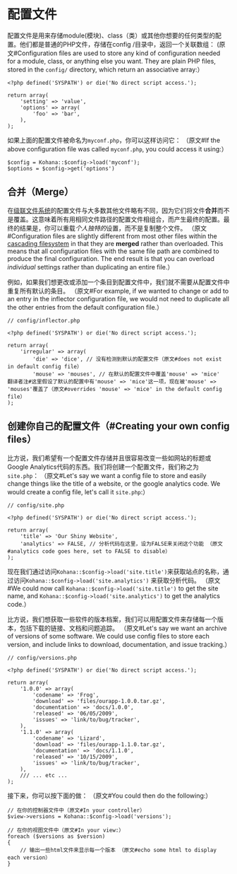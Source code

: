 # 配置文件
配置文件是用来存储module(模块)、class（类）或其他你想要的​​任何类型的配置。他们都是普通的PHP文件，存储在config /目录中，返回一个关联数组：
(原文#Configuration files are used to store any kind of configuration needed for a module, class, or anything else you want.  They are plain PHP files, stored in the `config/` directory, which return an associative array:）

    <?php defined('SYSPATH') or die('No direct script access.');

    return array(
        'setting' => 'value',
        'options' => array(
            'foo' => 'bar',
        ),
    );

如果上面的配置文件被命名为`myconf.php`，你可以这样访问它：
（原文#If the above configuration file was called `myconf.php`, you could access it using:）

    $config = Kohana::$config->load('myconf');
    $options = $config->get('options')

## 合并（Merge）

在[级联文件系统](files)的配置文件与大多数其他文件略有不同，因为它们将文件**合并**而不是覆盖。这意味着所有用相同文件路径的配置文件相组合，而产生最终的配置。最终的结果是，你可以重载*个人独特的*设置，而不是复制整个文件。
（原文#Configuration files are slightly different from most other files within the [cascading filesystem](files) in that they are **merged** rather than overloaded. This means that all configuration files with the same file path are combined to produce the final configuration. The end result is that you can overload *individual* settings rather than duplicating an entire file.）

例如，如果我们想更改或添加一个条目到配置文件中，我们就不需要从配置文件中重复所有默认的条目。
（原文#For example, if we wanted to change or add to an entry in the inflector configuration file, we would not need to duplicate all the other entries from the default configuration file.）

    // config/inflector.php

    <?php defined('SYSPATH') or die('No direct script access.');

    return array(
        'irregular' => array(
            'die' => 'dice', // 没有检测到默认的配置文件（原文#does not exist in default config file）
            'mouse' => 'mouses', // 在默认的配置文件中覆盖'mouse' => 'mice'  翻译者注#这里假设了默认的配置中有'mouse' => 'mice'这一项，现在被'mouse' => 'mouses'覆盖了（原文#overrides 'mouse' => 'mice' in the default config file）
    );


## 创建你自己的配置文件（#Creating your own config files）

比方说，我们希望有一个配置文件存储并且很容易改变一些如网站的标题或Google Analytics代码的东西。我们将创建一个配置文件，我们称之为`site.php`：
（原文#Let's say we want a config file to store and easily change things like the title of a website, or the google analytics code.  We would create a config file, let's call it `site.php`:）

    // config/site.php

    <?php defined('SYSPATH') or die('No direct script access.');

    return array(
        'title' => 'Our Shiny Website',
        'analytics' => FALSE, // 分析代码在这里，设为FALSE来关闭这个功能 （原文#analytics code goes here, set to FALSE to disable）
    );

现在我们通过访问`Kohana::$config->load('site.title')`来获取站点的名称，通过访问`Kohana::$config->load('site.analytics')` 来获取分析代码。
（原文#We could now call `Kohana::$config->load('site.title')` to get the site name, and `Kohana::$config->load('site.analytics')` to get the analytics code.）

比方说，我们想获取一些软件的版本档案，我们可以用配置文件来存储每一个版本，包括下载的链接、文档和问题追踪。
（原文#Let's say we want an archive of versions of some software.  We could use config files to store each version, and include links to download, documentation, and issue tracking.）

	// config/versions.php

	<?php defined('SYSPATH') or die('No direct script access.');
	
    return array(
		'1.0.0' => array(
			'codename' => 'Frog',
			'download' => 'files/ourapp-1.0.0.tar.gz',
			'documentation' => 'docs/1.0.0',
			'released' => '06/05/2009',
			'issues' => 'link/to/bug/tracker',
		),
		'1.1.0' => array(
			'codename' => 'Lizard',
			'download' => 'files/ourapp-1.1.0.tar.gz',
			'documentation' => 'docs/1.1.0',
			'released' => '10/15/2009',
			'issues' => 'link/to/bug/tracker',
		),
		/// ... etc ...
	);

接下来，你可以按下面的做：
（原文#You could then do the following:）

	// 在你的控制器文件中（原文#In your controller）
	$view->versions = Kohana::$config->load('versions');
	
	// 在你的视图文件中（原文#In your view:）
	foreach ($versions as $version)
	{
		// 输出一些html文件来显示每一个版本 （原文#echo some html to display each version）
	}